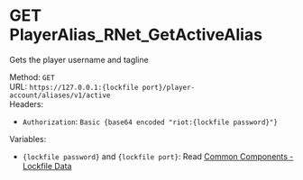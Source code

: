 <!--

This file is automatically generated!
Do not edit it directly!
See https://github.com/techchrism/valorant-api-docs/blob/trunk/contributing.md for more information.

-->

# GET PlayerAlias_RNet_GetActiveAlias

Gets the player username and tagline  


Method: `GET`  
URL: `https://127.0.0.1:{lockfile port}/player-account/aliases/v1/active`  
Headers:
 - `Authorization`: `Basic {base64 encoded "riot:{lockfile password}"}`

Variables:
 - `{lockfile password}` and `{lockfile port}`: Read [Common Components - Lockfile Data](../common-components.md#lockfile-data)

